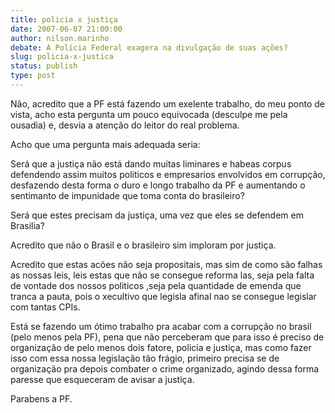 ```yaml
---
title: policia x justiça
date: 2007-06-07 21:00:00
author: nilson.marinho
debate: A Polícia Federal exagera na divulgação de suas ações?
slug: policia-x-justica
status: publish 
type: post
---
```


Não, acredito que a PF está fazendo um exelente trabalho, do meu ponto de vista, acho esta pergunta um pouco equivocada (desculpe me pela ousadia) e, desvia a atenção do leitor do real problema.  

Acho que uma pergunta mais adequada seria:  

Será que a justiça não está dando muitas liminares e habeas corpus defendendo assim muitos politicos e empresarios envolvidos em corrupção, desfazendo desta forma o duro e longo trabalho da PF e aumentando o sentimanto de impunidade que toma conta do brasileiro?  

Será que estes precisam da justiça, uma vez que eles se defendem em Brasilia?  

Acredito que não o Brasil e o brasileiro sim imploram por justiça.  

Acredito que estas acões não seja propositais, mas sim de como são falhas as nossas leis, leis estas que não se consegue reforma las, seja pela falta de vontade dos nossos politicos ,seja pela quantidade de emenda que tranca a pauta, pois o xecultivo que legisla afinal nao se consegue legislar com tantas CPIs.   

Está se fazendo um ótimo trabalho pra acabar com a corrupção no brasil (pelo menos pela PF), pena que não perceberam que para isso é preciso de organização de pelo menos dois fatore, policia e justiça, mas como fazer isso com essa nossa legislação tão frágio, primeiro precisa se de organização pra depois combater o crime organizado, agindo dessa forma paresse que esqueceram de avisar a justiça.  

Parabens a PF.
